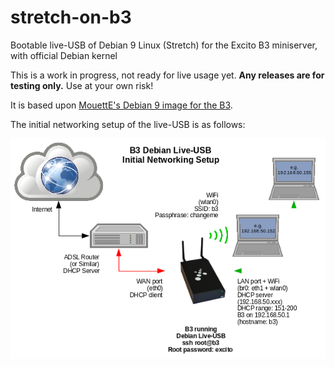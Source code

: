# stretch-on-b3
Bootable live-USB of Debian 9 Linux (Stretch) for the Excito B3 miniserver, with official Debian kernel

This is a work in progress, not ready for live usage yet.
**Any releases are for testing only.** Use at your own risk!

It is based upon [MouettE's Debian 9 image for the B3](https://github.com/Excito/stretch-image). 

The initial networking setup of the live-USB is as follows:

![Initial B3 Networking Setup](https://raw.githubusercontent.com/sakaki-/resources/master/excito/b3/debian_b3_initial_networking_setup_small.png)
